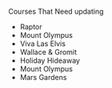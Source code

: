 Courses That Need updating
- Raptor
- Mount Olympus
- Viva Las Elvis
- Wallace & Gromit
- Holiday Hideaway
- Mount Olympus
- Mars Gardens